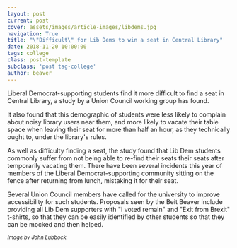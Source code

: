 ```yaml
---
layout: post
current: post
cover: assets/images/article-images/libdems.jpg
navigation: True
title: "\"Difficult\" for Lib Dems to win a seat in Central Library"
date: 2018-11-20 10:00:00
tags: college
class: post-template
subclass: 'post tag-college'
author: beaver
---
```


Liberal Democrat-supporting students find it more difficult to find a seat in Central Library, a study by a Union Council working group has found.

It also found that this demographic of students were less likely to complain about noisy library users near them, and more likely to vacate their table space when leaving their seat for more than half an hour, as they technically ought to, under the library's rules.

As well as difficulty finding a seat, the study found that Lib Dem students commonly suffer from not being able to re-find their seats their seats after temporarily vacating them. There have been several incidents this year of members of the Liberal Democrat-supporting community sitting on the fence after returning from lunch, mistaking it for their seat.

Several Union Council members have called for the university to improve accessibility for such students. Proposals seen by the Beit Beaver include providing all Lib Dem supporters with "I voted remain" and "Exit from Brexit" t-shirts, so that they can be easily identified by other students so that they can be mocked and then helped.

<small>*Image by John Lubbock.*</small>